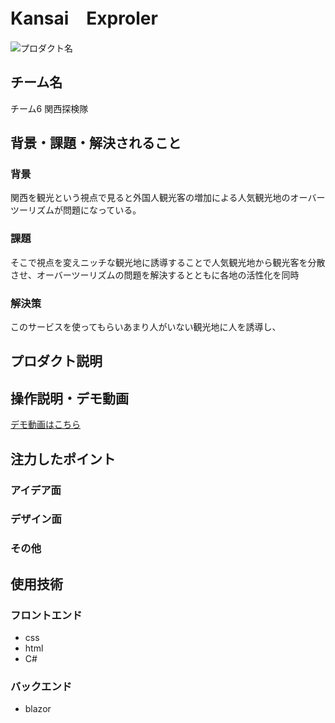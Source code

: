 # Kansai　Exproler 
<!-- プロダクト名に変更してください -->

![プロダクト名](https://kc3.me/cms/wp-content/uploads/2024/11/hack25-eyecatch.png)
<!-- プロダクト名・イメージ画像を差し変えてください -->


## チーム名
チーム6 関西探検隊
<!-- チームIDとチーム名を入力してください -->


## 背景・課題・解決されること
### 背景
関西を観光という視点で見ると外国人観光客の増加による人気観光地のオーバーツーリズムが問題になっている。  
### 課題
そこで視点を変えニッチな観光地に誘導することで人気観光地から観光客を分散させ、オーバーツーリズムの問題を解決するとともに各地の活性化を同時  

### 解決策  
このサービスを使ってもらいあまり人がいない観光地に人を誘導し、

<!-- テーマ「関西」に対して、考案するプロダクトがどういった(Why)背景から思いついたのか、どのよう(What)な課題があり、どのよう(How)に解決するのかを入力してください -->


## プロダクト説明

<!-- 開発したプロダクトの説明を入力してください -->


## 操作説明・デモ動画
[デモ動画はこちら](https://www.youtube.com/watch?v=fbzGp0XJGq8)
<!-- 開発したプロダクトの操作説明について入力してください。また、操作説明デモ動画があれば、埋め込みやリンクを記載してください -->


## 注力したポイント

<!-- 開発したプロダクトの中で、特に注力して作成した箇所・ポイントについて入力してください -->
### アイデア面

### デザイン面

### その他

## 使用技術
### フロントエンド  
- css
- html
- C#
### バックエンド  
- blazor  
<!-- 使用技術を入力してください -->


<!--
markdownの記法はこちらを参照してください！
https://docs.github.com/ja/get-started/writing-on-github/getting-started-with-writing-and-formatting-on-github/basic-writing-and-formatting-syntax
-->
